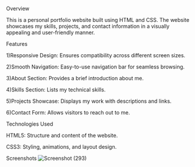 Overview

This is a personal portfolio website built using HTML and CSS. The website showcases my skills, projects, and contact information in a visually appealing and user-friendly manner.

Features

1)Responsive Design: Ensures compatibility across different screen sizes.

2)Smooth Navigation: Easy-to-use navigation bar for seamless browsing.

3)About Section: Provides a brief introduction about me.

4)Skills Section: Lists my technical skills.

5)Projects Showcase: Displays my work with descriptions and links.

6)Contact Form: Allows visitors to reach out to me.

Technologies Used

HTML5: Structure and content of the website.

CSS3: Styling, animations, and layout design.

Screenshots
![Screenshot (293)](https://github.com/user-attachments/assets/620bf474-0e88-49c5-86de-b8333ef7cb41)

